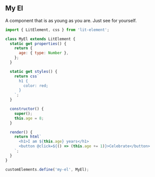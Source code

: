 ## My El

A component that is as young as you are.
Just see for yourself.

<my-el></my-el>

```js script
import { LitElement, css } from 'lit-element';

class MyEl extends LitElement {
  static get properties() {
    return {
      age: { type: Number },
    };
  }

  static get styles() {
    return css`
      h1 {
        color: red;
      }
    `;
  }

  constructor() {
    super();
    this.age = 8;
  }

  render() {
    return html`
      <h1>I am ${this.age} years</h1>
      <button @click=${() => (this.age += 1)}>Celebrate</button>
    `;
  }
}

customElements.define('my-el', MyEl);
```
